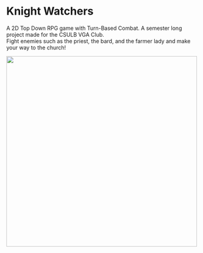 # Knight Watchers
A 2D Top Down RPG game with Turn-Based Combat. A semester long project made for the CSULB VGA Club. <br/> 
Fight enemies such as the priest, the bard, and the farmer lady and make your way to the church!

<img src="sreenshotBattle.PNG" width="500">



